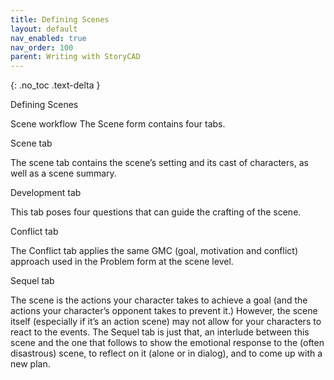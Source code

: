 ```yaml
---
title: Defining Scenes
layout: default
nav_enabled: true
nav_order: 100
parent: Writing with StoryCAD
---
```

{: .no_toc .text-delta }

Defining Scenes

Scene workflow
The Scene form contains four tabs.

Scene tab

The scene tab contains the scene’s setting and its cast of characters, as well as a scene summary.

Development tab

This tab poses four questions that can guide the crafting of the scene.

Conflict tab

The Conflict tab applies the same GMC (goal, motivation and conflict) approach used in the Problem form at the scene level.

Sequel tab

The scene is the actions your character takes to achieve a goal (and the actions your character’s opponent takes to prevent it.) However, the scene itself  (especially if it’s an action scene) may not allow for your characters to react to the events. The Sequel tab is just that, an interlude between this scene and the one that follows to show the emotional response to the (often disastrous) scene, to reflect on it (alone or in dialog), and to come up with a new plan.



